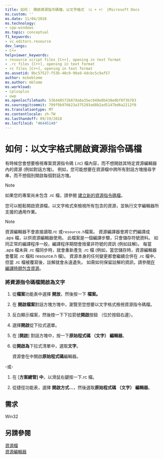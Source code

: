 ```yaml
---
title: 如何： 開啟資源指令碼檔，以文字格式 （c + +） |Microsoft Docs
ms.custom: ''
ms.date: 11/04/2016
ms.technology:
- cpp-windows
ms.topic: conceptual
f1_keywords:
- vc.editors.resource
dev_langs:
- C++
helpviewer_keywords:
- resource script files [C++], opening in text format
- .rc files [C++], opening in text format
- rc files [C++], opening in text format
ms.assetid: 0bc57527-f53b-40c9-99a9-4dcbc5c9af57
author: mikeblome
ms.author: mblome
ms.workload:
- cplusplus
- uwp
ms.openlocfilehash: 536448572b87da8a35ec949e0b438e0bf8f3b703
ms.sourcegitcommit: 799f9b976623a375203ad8b2ad5147bd6a2212f0
ms.translationtype: MT
ms.contentlocale: zh-TW
ms.lasthandoff: 09/19/2018
ms.locfileid: "46445148"
---
```

# <a name="how-to-open-a-resource-script-file-in-text-format"></a>如何：以文字格式開啟資源指令碼檔

有時候您會想要檢視專案資源指令碼 (.rc) 檔內容，而不想開啟其特定資源編輯器內的資源 (例如對話方塊)。 例如，您可能想要在資源檔中跨所有對話方塊搜尋字串，而不想個別開啟每個對話方塊。

> [!NOTE]
> 如果您的專案尚未包含 .rc 檔，請參閱 [建立新的資源指令碼檔](../windows/how-to-create-a-resource-script-file.md)。

您可以輕鬆開啟資源檔，以文字格式來檢視所有包含的資源，並執行文字編輯器所支援的通用作業。

> [!NOTE]
> 資源編輯器不會直接讀取.rc 或`resource.h`檔案。 資源編譯器會將它們編譯成 .aps 檔，以供資源編輯器使用。 此檔案是一個編譯步驟，只會儲存符號資料。 如同正常的編譯程序一般，編譯程序期間會捨棄非符號的資訊 (例如註解)。 每當 .aps 檔未與 .rc 檔同步時，就會重新產生 .rc 檔 (例如，當您儲存時，資源編輯器會覆寫 .rc 檔和 resource.h 檔)。 資源本身的任何變更都會繼續合併在 .rc 檔中，但當 .rc 檔被覆寫後，註解就會永遠遺失。 如需如何保留註解的資訊，請參閱[在編譯時期包含資源](../windows/how-to-include-resources-at-compile-time.md)。

### <a name="to-open-a-resource-script-file-as-text"></a>將資源指令碼檔開啟為文字

1. 從**檔案**功能表中選擇 **開放**，然後按一下 **檔案。**

2. 在 **開啟檔案**對話方塊方塊中，瀏覽至您想要以文字格式檢視資源指令碼檔。

3. 反白顯示檔案，然後按一下下拉箭號**開啟**按鈕 （位於按鈕右邊）。

4. 選擇**開啟**從下拉式選單。

5. 在 [**開啟**] 對話方塊中，按一下**原始程式碼 （文字） 編輯器**。

6. 從**開啟為**下拉式清單中，選取**文字**。

   資源會在中開啟**原始程式碼**編輯器。

\-或-

1. 在 [**方案總管] 中**，以滑鼠右鍵按一下.rc 檔。

2. 從捷徑功能表，選擇 **開啟方式...**，然後選取**原始程式碼 （文字） 編輯器**。

## <a name="requirements"></a>需求

Win32

## <a name="see-also"></a>另請參閱

[資源檔](../windows/resource-files-visual-studio.md)<br/>
[資源編輯器](../windows/resource-editors.md)